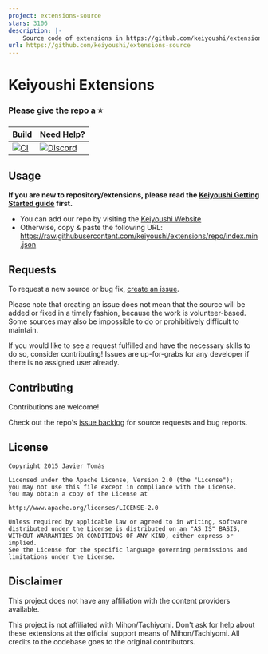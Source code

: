 ```yaml
---
project: extensions-source
stars: 3106
description: |-
    Source code of extensions in https://github.com/keiyoushi/extensions
url: https://github.com/keiyoushi/extensions-source
---
```


# Keiyoushi Extensions

### Please give the repo a :star:

| Build                                                                                                                                                                               | Need Help?                                                                                                                                              |
|-------------------------------------------------------------------------------------------------------------------------------------------------------------------------------------|-------------------------------------------------------------------------------------------------------------------------------------------------------------|
| [![CI](https://github.com/keiyoushi/extensions-source/actions/workflows/build_push.yml/badge.svg)](https://github.com/keiyoushi/extensions-source/actions/workflows/build_push.yml) | [![Discord](https://img.shields.io/discord/1193460528052453448.svg?label=discord&labelColor=7289da&color=2c2f33&style=flat)](https://discord.gg/3FbCpdKbdY) |

## Usage
**If you are new to repository/extensions, please read the [Keiyoushi Getting Started guide](https://keiyoushi.github.io/docs/guides/getting-started#adding-the-extension-repo) first.**

* You can add our repo by visiting the [Keiyoushi Website](https://keiyoushi.github.io/add-repo)
* Otherwise, copy & paste the following URL: https://raw.githubusercontent.com/keiyoushi/extensions/repo/index.min.json

## Requests

To request a new source or bug fix, [create an issue](https://github.com/keiyoushi/extensions-source/issues/new/choose).

Please note that creating an issue does not mean that the source will be added or fixed in a timely
fashion, because the work is volunteer-based. Some sources may also be impossible to do or prohibitively
difficult to maintain.

If you would like to see a request fulfilled and have the necessary skills to do so, consider contributing!
Issues are up-for-grabs for any developer if there is no assigned user already.

## Contributing

Contributions are welcome!

Check out the repo's [issue backlog](https://github.com/keiyoushi/extensions-source/issues) for source requests and bug reports.

## License

    Copyright 2015 Javier Tomás

    Licensed under the Apache License, Version 2.0 (the "License");
    you may not use this file except in compliance with the License.
    You may obtain a copy of the License at

    http://www.apache.org/licenses/LICENSE-2.0

    Unless required by applicable law or agreed to in writing, software
    distributed under the License is distributed on an "AS IS" BASIS,
    WITHOUT WARRANTIES OR CONDITIONS OF ANY KIND, either express or implied.
    See the License for the specific language governing permissions and
    limitations under the License.

## Disclaimer

This project does not have any affiliation with the content providers available.

This project is not affiliated with Mihon/Tachiyomi. Don't ask for help about these extensions at the
official support means of Mihon/Tachiyomi. All credits to the codebase goes to the original contributors.


